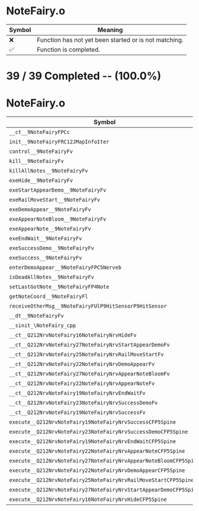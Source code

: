 # NoteFairy.o
| Symbol | Meaning 
| ------------- | ------------- 
| :x: | Function has not yet been started or is not matching. 
| :white_check_mark: | Function is completed. 


# 39 / 39 Completed -- (100.0%)
# NoteFairy.o
| Symbol | Decompiled? |
| ------------- | ------------- |
| `__ct__9NoteFairyFPCc` | :white_check_mark: |
| `init__9NoteFairyFRC12JMapInfoIter` | :white_check_mark: |
| `control__9NoteFairyFv` | :white_check_mark: |
| `kill__9NoteFairyFv` | :white_check_mark: |
| `killAllNotes__9NoteFairyFv` | :white_check_mark: |
| `exeHide__9NoteFairyFv` | :white_check_mark: |
| `exeStartAppearDemo__9NoteFairyFv` | :white_check_mark: |
| `exeRailMoveStart__9NoteFairyFv` | :white_check_mark: |
| `exeDemoAppear__9NoteFairyFv` | :white_check_mark: |
| `exeAppearNoteBloom__9NoteFairyFv` | :white_check_mark: |
| `exeAppearNote__9NoteFairyFv` | :white_check_mark: |
| `exeEndWait__9NoteFairyFv` | :white_check_mark: |
| `exeSuccessDemo__9NoteFairyFv` | :white_check_mark: |
| `exeSuccess__9NoteFairyFv` | :white_check_mark: |
| `enterDemoAppear__9NoteFairyFPC5Nerveb` | :white_check_mark: |
| `isDeadAllNotes__9NoteFairyFv` | :white_check_mark: |
| `setLastGotNote__9NoteFairyFP4Note` | :white_check_mark: |
| `getNoteCoord__9NoteFairyFl` | :white_check_mark: |
| `receiveOtherMsg__9NoteFairyFUlP9HitSensorP9HitSensor` | :white_check_mark: |
| `__dt__9NoteFairyFv` | :white_check_mark: |
| `__sinit_\NoteFairy_cpp` | :white_check_mark: |
| `__ct__Q212NrvNoteFairy16NoteFairyNrvHideFv` | :white_check_mark: |
| `__ct__Q212NrvNoteFairy27NoteFairyNrvStartAppearDemoFv` | :white_check_mark: |
| `__ct__Q212NrvNoteFairy25NoteFairyNrvRailMoveStartFv` | :white_check_mark: |
| `__ct__Q212NrvNoteFairy22NoteFairyNrvDemoAppearFv` | :white_check_mark: |
| `__ct__Q212NrvNoteFairy27NoteFairyNrvAppearNoteBloomFv` | :white_check_mark: |
| `__ct__Q212NrvNoteFairy22NoteFairyNrvAppearNoteFv` | :white_check_mark: |
| `__ct__Q212NrvNoteFairy19NoteFairyNrvEndWaitFv` | :white_check_mark: |
| `__ct__Q212NrvNoteFairy23NoteFairyNrvSuccessDemoFv` | :white_check_mark: |
| `__ct__Q212NrvNoteFairy19NoteFairyNrvSuccessFv` | :white_check_mark: |
| `execute__Q212NrvNoteFairy19NoteFairyNrvSuccessCFP5Spine` | :white_check_mark: |
| `execute__Q212NrvNoteFairy23NoteFairyNrvSuccessDemoCFP5Spine` | :white_check_mark: |
| `execute__Q212NrvNoteFairy19NoteFairyNrvEndWaitCFP5Spine` | :white_check_mark: |
| `execute__Q212NrvNoteFairy22NoteFairyNrvAppearNoteCFP5Spine` | :white_check_mark: |
| `execute__Q212NrvNoteFairy27NoteFairyNrvAppearNoteBloomCFP5Spine` | :white_check_mark: |
| `execute__Q212NrvNoteFairy22NoteFairyNrvDemoAppearCFP5Spine` | :white_check_mark: |
| `execute__Q212NrvNoteFairy25NoteFairyNrvRailMoveStartCFP5Spine` | :white_check_mark: |
| `execute__Q212NrvNoteFairy27NoteFairyNrvStartAppearDemoCFP5Spine` | :white_check_mark: |
| `execute__Q212NrvNoteFairy16NoteFairyNrvHideCFP5Spine` | :white_check_mark: |
